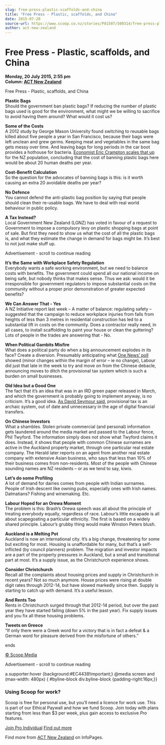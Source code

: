 ```yaml
---
slug: free-press-plastic-scaffolds-and-china
title: "Free Press - Plastic, scaffolds, and China"
date: 2015-07-20
source-url: https://www.scoop.co.nz/stories/PA1507/S00314/free-press-plastic-scaffolds-and-china.htm
author: act-new-zealand
---
```

Free Press - Plastic, scaffolds, and China
==========================================

**Monday, 20 July 2015, 2:55 pm**  
**Column: [ACT New Zealand](https://info.scoop.co.nz/ACT_New_Zealand)**

  
Free Press - Plastic, scaffolds, and China

  
**Plastic Bags**  
Should the government ban plastic bags? If reducing the number of plastic bags used is good for the environment, what might we be willing to sacrifice to avoid having them around? What would it cost us?

**Some of the Costs**  
A 2012 study by George Mason University found switching to reusable bags killed about five people a year in San Francisco, because their bags were left unclean and grew germs. Keeping meat and vegetables in the same bag gets messy over time. And leaving bags for long periods in the car boot provides a hothouse for bacteria. [Economist Eric Crampton scales that up](http://www.act.org.nz/sites/all/modules/civicrm/extern/url.php?u=13654&qid=2797749) for the NZ population, concluding that the cost of banning plastic bags here would be about 20 human deaths per year.

**Cost-Benefit Calculation**  
So the question for the advocates of banning bags is this: is it worth causing an extra 20 avoidable deaths per year?

**No Defence**  
You cannot defend the anti-plastic bag position by saying that people should clean their re-usable bags. We have to deal with real world behaviour in public policy.

**A Tax Instead?**  
Local Government New Zealand (LGNZ) has voted in favour of a request to Government to impose a compulsory levy on plastic shopping bags at point of sale. But first they need to show us what the cost of all the plastic bags is, and what they estimate the change in demand for bags might be. It’s best to not just make stuff up.

Advertisement - scroll to continue reading





**It’s the Same with Workplace Safety Regulation**  
Everybody wants a safe working environment, but we need to balance costs with benefits. The government could spend all our national income on being safe, but nobody thinks that makes sense. Thus we ask: would it be irresponsible for government regulators to impose substantial costs on the community without a proper prior demonstration of greater expected benefits?

**We Can Answer That - Yes**  
A NZ Initiative report last week – A matter of balance: regulating safety – suggested that the campaign to reduce workplace injuries from falls from heights of less than 3 metres in residential construction has led to a substantial lift in costs on the community. Does a contractor really need, in all cases, to install scaffolding to paint your house or clean the guttering? Lots of people in the trades are answering that - No.

**When Political Gambits Misfire**  
What does a political party do when a big announcement explodes in its face? Create a diversion. Presumably anticipating what [One News’ poll](http://www.act.org.nz/sites/all/modules/civicrm/extern/url.php?u=13655&qid=2797749) showed (minor changes within the margin of error – ie no change), Labour did just that late in the week to try and move on from the Chinese debacle, announcing moves to ditch the provisional tax system which is such a burden on small businesses.

**Old Idea but a Good One**  
The fact that it’s an idea that was in an IRD green paper released in March, and which the government is probably going to implement anyway, is no criticism. It’s a good idea. [As David Seymour said](http://www.act.org.nz/sites/all/modules/civicrm/extern/url.php?u=13656&qid=2797749), provisional tax is an archaic system, out of date and unnecessary in the age of digital financial transfers.

**On Chinese Investors**  
What a shambles. Stolen private commercial (and personal) information gets laundered around the media market and passed to the Labour fence, Phil Twyford. The information simply does not show what Twyford claims it does. Instead, it shows that people with common Chinese surnames are active in the Auckland property market, through one particular real estate company. The Herald later reports on an agent from another real estate company with extensive Asian business, who says that less than 10% of their business comes from non-residents. Most of the people with Chinese sounding names are NZ residents – or as we tend to say, kiwis.

**Let’s do some Profiling**  
A lot of demand for dairies comes from people with Indian surnames. People of Irish descent like owning pubs, especially ones with Irish names. Dalmatians? Fishing and winemaking. Etc.

**Labour Hoped for an Orewa Moment**  
The problem is this: Brash’s Orewa speech was all about the principle of treating everybody equally, regardless of race. Labour’s little escapade is all about scapegoating a particular ethnicity. The first is based on a widely shared principle. Labour’s grubby thing would make Winston Peters blush.

**Auckland is a Melting Pot**  
Auckland is now an international city. It’s a big change, threatening for some but exciting for most. Housing is unaffordable for many, but that’s a self-inflicted (by council planners) problem. The migration and investor impacts are a part of the property pressures in Auckland, but a small and transitional part at most. It’s a supply issue, as the Christchurch experience shows.

**Consider Christchurch**  
Recall all the complaints about housing prices and supply in Christchurch in recent years? Not so much anymore. House prices were rising at double digit rates through 2012-14, but have slowed markedly since then. Supply is starting to catch up with demand. It’s a useful lesson.

**And Rents Too**  
Rents in Christchurch surged through that 2012-14 period, but over the past year they have started falling (down 5% in the past year). Fix supply issues and you fix all these housing problems.

**Tweets on Greece**  
“If only there were a Greek word for a victory that is in fact a defeat & a German word for pleasure derived from the misfortune of others.”

  

  
ends

[© Scoop Media](http://www.scoop.co.nz/about/terms.html)  

Advertisement - scroll to continue reading



a.supporter:hover {background:#EC4438!important;} @media screen and (max-width: 480px) { #byline-block div.byline-block {padding-right:16px;}}

### Using Scoop for work?

Scoop is free for personal use, but you’ll need a licence for work use. This is part of our Ethical Paywall and how we fund Scoop. Join today with plans starting from less than $3 per week, plus gain access to exclusive _Pro_ features.  
  
[Join Pro Individual](https://pro.scoop.co.nz/Individual/?from=ProIn24) [Find out more](https://pro.scoop.co.nz/using-scoop-for-work/?from=ProIn24)

Find more from [ACT New Zealand](https://info.scoop.co.nz/ACT_New_Zealand) on InfoPages.
